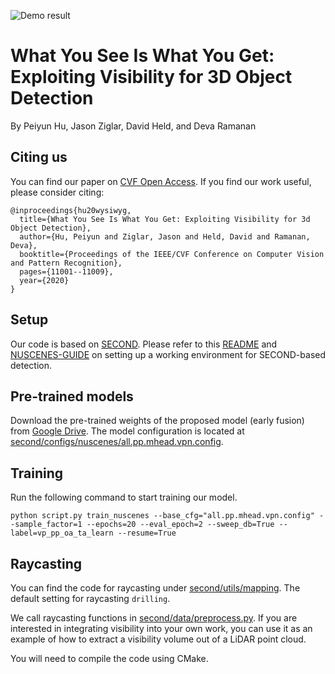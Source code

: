 ![Demo result](https://raw.githubusercontent.com/peiyunh/wysiwyg/master/demo.jpg)

# What You See Is What You Get:<br/>Exploiting Visibility for 3D Object Detection
By Peiyun Hu, Jason Ziglar, David Held, and Deva Ramanan

## Citing us
You can find our paper on [CVF Open Access](http://openaccess.thecvf.com/content_CVPR_2020/papers/Hu_What_You_See_is_What_You_Get_Exploiting_Visibility_for_CVPR_2020_paper.pdf). If you find our work useful, please consider citing:
```
@inproceedings{hu20wysiwyg,
  title={What You See Is What You Get: Exploiting Visibility for 3d Object Detection},
  author={Hu, Peiyun and Ziglar, Jason and Held, David and Ramanan, Deva},
  booktitle={Proceedings of the IEEE/CVF Conference on Computer Vision and Pattern Recognition},
  pages={11001--11009},
  year={2020}
}
```

## Setup
Our code is based on [SECOND](https://github.com/traveller59/second.pytorch). Please refer to this [README](https://github.com/traveller59/second.pytorch/blob/master/README.md) and [NUSCENES-GUIDE](https://github.com/traveller59/second.pytorch/blob/master/NUSCENES-GUIDE.md) on setting up a working environment for SECOND-based detection. 

## Pre-trained models
Download the pre-trained weights of the proposed model (early fusion) from [Google Drive](https://drive.google.com/file/d/1PeS6KCwi9JJlWG55MgEmNUHlgpkHeBHy/view?usp=sharing). The model configuration is located at [second/configs/nuscenes/all.pp.mhead.vpn.config](https://github.com/peiyunh/wysiwyg/blob/master/second/configs/nuscenes/all.pp.mhead.vpn.config). 

## Training
Run the following command to start training our model. 
```
python script.py train_nuscenes --base_cfg="all.pp.mhead.vpn.config" --sample_factor=1 --epochs=20 --eval_epoch=2 --sweep_db=True --label=vp_pp_oa_ta_learn --resume=True
```

## Raycasting
You can find the code for raycasting under [second/utils/mapping](https://github.com/peiyunh/wysiwyg/blob/master/second/utils/mapping/). The default setting for raycasting `drilling`.

We call raycasting functions in [second/data/preprocess.py](https://github.com/peiyunh/wysiwyg/blob/master/second/data/preprocess.py#L341-L359). If you are interested in integrating visibility into your own work, you can use it as an example of how to extract a visibility volume out of a LiDAR point cloud. 

You will need to compile the code using CMake. 

